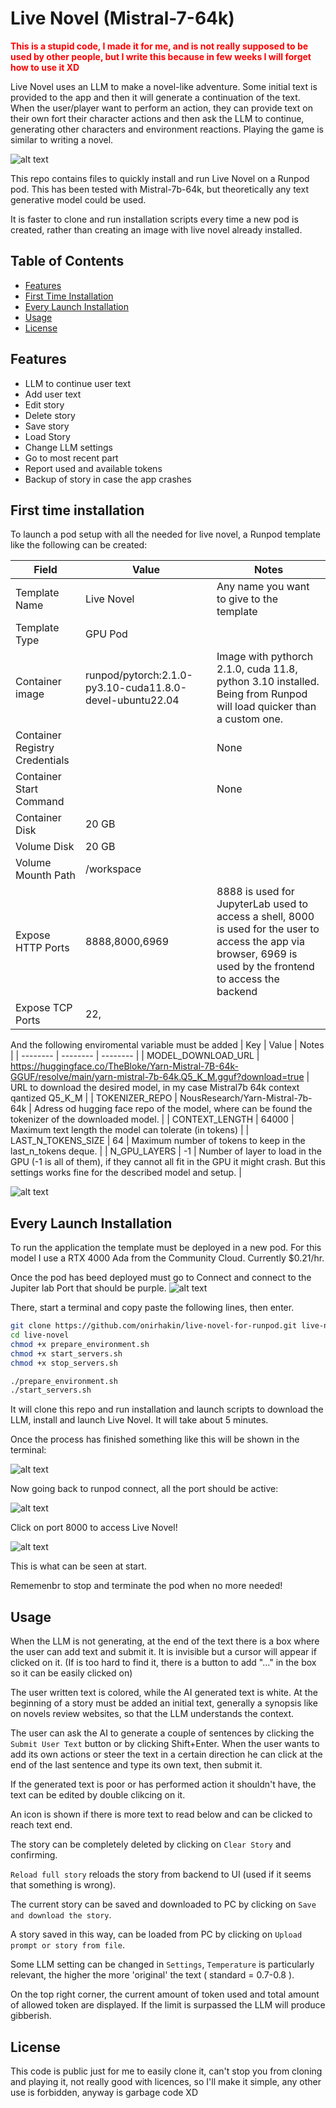 # Live Novel (Mistral-7-64k)
<span style="color:red; font-weight: bold">
    This is a stupid code, I made it for me, and is not really supposed to be used by other people, but I write this because in few weeks I will forget how to use it XD
</span>

Live Novel uses an LLM to make a novel-like adventure. Some initial text is provided to the app and then it will generate a continuation of the text. When the user/player want to perform an action, they can provide text on their own fort their character actions and then ask the LLM to continue, generating other characters and environment reactions. Playing the game is similar to writing a novel.

![alt text](<readme images/live novel nominal.png>)

This repo contains files to quickly install and run Live Novel on a Runpod pod.
This has been tested with Mistral-7b-64k, but theoretically any text generative model could be used.

It is faster to clone and run installation scripts every time a new pod is created, rather than creating an image with live novel already installed.

## Table of Contents

- [Features](#features)
- [First Time Installation](#first-time-installation)
- [Every Launch Installation](#every-launch-installation)
- [Usage](#usage)
- [License](#license)

## Features

- LLM to continue user text
- Add user text
- Edit story
- Delete story
- Save story
- Load Story
- Change LLM settings
- Go to most recent part
- Report used and available tokens
- Backup of story in case the app crashes

## First time installation

To launch a pod setup with all the needed for live novel,  a Runpod template like the following can be created:

| Field | Value | Notes |
| -------- | -------- | -------- |
| Template Name | Live Novel | Any name you want to give to the template |
| Template Type | GPU Pod |  |
| Container image | runpod/pytorch:2.1.0-py3.10-cuda11.8.0-devel-ubuntu22.04 | Image with pythorch 2.1.0, cuda 11.8, python 3.10 installed. Being from Runpod will load quicker than a custom one.|
| Container Registry Credentials| | None |
| Container Start Command|| None|
| Container Disk | 20 GB ||
| Volume Disk| 20 GB||
| Volume Mounth Path| /workspace ||
| Expose HTTP Ports | 8888,8000,6969| 8888 is used for JupyterLab used to access a shell, 8000 is used for the user to access the app via browser, 6969 is used by the frontend to access the backend |
| Expose TCP Ports| 22, | |

And the following enviromental variable must be added
| Key | Value | Notes |
| -------- | -------- | -------- |
| MODEL_DOWNLOAD_URL | https://huggingface.co/TheBloke/Yarn-Mistral-7B-64k-GGUF/resolve/main/yarn-mistral-7b-64k.Q5_K_M.gguf?download=true | URL to download the desired model, in my case Mistral7b 64k context qantized Q5_K_M | 
| TOKENIZER_REPO | NousResearch/Yarn-Mistral-7b-64k | Adress od hugging face repo of the model, where can be found the tokenizer of the downloaded model. |
| CONTEXT_LENGTH | 64000 | Maximum text length the model can tolerate (in tokens) |
| LAST_N_TOKENS_SIZE | 64 | Maximum number of tokens to keep in the last_n_tokens deque. |
| N_GPU_LAYERS | -1 | Number of layer to load in the GPU (-1 is all of them), if they cannot all fit in the GPU it might crash. But this settings works fine for the described model and setup. |

![alt text](<readme images/runpod template.png>)



## Every Launch Installation

To run the application the template must be deployed in a new pod. For this model I use a RTX 4000 Ada from the Community Cloud. Currently $0.21/hr.

Once the pod has beed deployed must go to Connect and connect to the Jupiter lab Port that should be purple.
![alt text](<readme images/connect to jupyter lab.png>)

There, start a terminal and copy paste the following lines, then enter.

```bash
git clone https://github.com/onirhakin/live-novel-for-runpod.git live-novel
cd live-novel
chmod +x prepare_environment.sh
chmod +x start_servers.sh
chmod +x stop_servers.sh

./prepare_environment.sh
./start_servers.sh
```
It will clone this repo and run installation and launch scripts to download the LLM, install and launch Live Novel. It will take about 5 minutes.

Once the process has finished something like this will be shown in the terminal:

![alt text](<readme images/server started.png>)

Now going back to runpod connect, all the port should be active:

![alt text](<readme images/connect to app.png>)

Click on port 8000 to access Live Novel!

![alt text](<readme images/started live novel.png>)

This is what can be seen at start. 

Rememenbr to stop and terminate the pod when no more needed!

## Usage

When the LLM is not generating, at the end of the text there is a box where the user can add text and submit it. It is invisible but a cursor will appear if clicked on it. (If is too hard to find it, there is a button to add "..." in the box so it can be easily clicked on)

The user written text is colored, while the AI generated text is white.
At the beginning of a story must be added an initial text, generally a synopsis like on novels review websites, so that the LLM understands the context.

The user can ask the AI to generate a couple of sentences by clicking the `Submit User Text` button or by clicking Shift+Enter. When the user wants to add its own actions or steer the text in a certain direction he can click at the end of the last sentence and type its own text, then submit it.

If the generated text is poor or has performed action it shouldn't have, the text can be edited by double clikcing on it.

An icon is shown if there is more text to read below and can be clicked to reach text end.

The story can be completely deleted by clicking on `Clear Story` and confirming.

`Reload full story` reloads the story from backend to UI (used if it seems that something is wrong).

The current story can be saved and downloaded to PC by clicking on `Save and download the story`.

A story saved in this way, can be loaded from PC by clicking on `Upload prompt or story from file`. 

Some LLM setting can be changed in `Settings`, `Temperature` is particularly relevant, the higher the more 'original' the text ( standard = 0.7-0.8 ).

On the top right corner, the current amount of token used and total amount of allowed token are displayed. If the limit is surpassed the LLM will produce gibberish.

## License

This code is public just for me to easily clone it, can't stop you from cloning and playing it, not really good with licences, so I'll make it simple, any other use is forbidden, anyway is garbage code XD